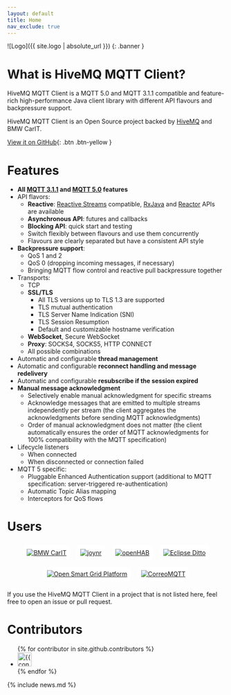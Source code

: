 ```yaml
---
layout: default
title: Home
nav_exclude: true
---
```


![Logo]({{ site.logo | absolute_url }})
{: .banner }


# What is HiveMQ MQTT Client?

HiveMQ MQTT Client is a MQTT 5.0 and MQTT 3.1.1 compatible and feature-rich high-performance Java client library with 
different API flavours and backpressure support.

HiveMQ MQTT Client is an Open Source project backed by [HiveMQ](https://www.hivemq.com/) and BMW CarIT.

[View it on GitHub](https://github.com/hivemq/hivemq-mqtt-client){: .btn .btn-yellow }


# Features

- **All [MQTT 3.1.1](http://docs.oasis-open.org/mqtt/mqtt/v3.1.1/errata01/os/mqtt-v3.1.1-errata01-os-complete.html) and 
  [MQTT 5.0](https://docs.oasis-open.org/mqtt/mqtt/v5.0/os/mqtt-v5.0-os.html) features**
- API flavors:
  - **Reactive**: [Reactive Streams](https://www.reactive-streams.org/) compatible, 
    [RxJava](https://github.com/ReactiveX/RxJava) and
    [Reactor](https://github.com/reactor/reactor-core) APIs are available
  - **Asynchronous API**: futures and callbacks
  - **Blocking API**: quick start and testing
  - Switch flexibly between flavours and use them concurrently
  - Flavours are clearly separated but have a consistent API style
- **Backpressure support**:
  - QoS 1 and 2
  - QoS 0 (dropping incoming messages, if necessary)
  - Bringing MQTT flow control and reactive pull backpressure together
- Transports:
  - TCP
  - **SSL/TLS**
    - All TLS versions up to TLS 1.3 are supported
    - TLS mutual authentication
    - TLS Server Name Indication (SNI)
    - TLS Session Resumption
    - Default and customizable hostname verification
  - **WebSocket**, Secure WebSocket
  - **Proxy**: SOCKS4, SOCKS5, HTTP CONNECT
  - All possible combinations
- Automatic and configurable **thread management**
- Automatic and configurable **reconnect handling and message redelivery**
- Automatic and configurable **resubscribe if the session expired**
- **Manual message acknowledgment**
  - Selectively enable manual acknowledgment for specific streams
  - Acknowledge messages that are emitted to multiple streams independently per stream
    (the client aggregates the acknowledgments before sending MQTT acknowledgments)
  - Order of manual acknowledgment does not matter
    (the client automatically ensures the order of MQTT acknowledgments for 100% compatibility with the MQTT specification)
- Lifecycle listeners
  - When connected
  - When disconnected or connection failed
- MQTT 5 specific:
  - Pluggable Enhanced Authentication support (additional to MQTT specification: server-triggered re-authentication)
  - Automatic Topic Alias mapping
  - Interceptors for QoS flows


# Users

<style>
.users {
  display: flex;
  flex-wrap: wrap;
  justify-content: center;
  align-items: center;
}

.user-link {
  padding: 0.5rem;
}

.user-img {
  display: block;
  max-height: 100px;
  padding: 0.5rem;
  border-radius: 4px;
  background-color: white;
}
</style>

<div class="users">

<a href="https://github.com/bmwcarit" class="user-link">
<img src="https://upload.wikimedia.org/wikipedia/commons/thumb/4/44/BMW.svg/300px-BMW.svg.png" alt="BMW CarIT" class="user-img"/>
</a>

<a href="https://github.com/bmwcarit/joynr" class="user-link">
<img src="https://github.com/bmwcarit/joynr/raw/master/graphics/joynr-logo.png" alt="joynr" class="user-img"/>
</a>

<a href="https://www.openhab.org/" class="user-link">
<img src="https://www.openhab.org/openhab-logo.png" alt="openHAB" class="user-img"/>
</a>

<a href="https://github.com/eclipse/ditto" class="user-link">
<img src="https://eclipse.org/ditto/images/ditto.svg" alt="Eclipse Ditto" class="user-img"/>
</a>

<a href="https://github.com/OSGP/open-smart-grid-platform" class="user-link">
<img src="https://avatars3.githubusercontent.com/u/11352045?s=200&v=4" alt="Open Smart Grid Platform" class="user-img"/>
</a>

<a href="https://github.com/EXXETA/correomqtt" class="user-link">
<img src="https://raw.githubusercontent.com/EXXETA/correomqtt/develop/icon/ico/Icon_128x128.png" alt="CorreoMQTT" class="user-img"/>
</a>

</div>

If you use the HiveMQ MQTT Client in a project that is not listed here, feel free to open an issue or pull request.


# Contributors

<ul class="list-style-none">
{% for contributor in site.github.contributors %}
  <li class="d-inline-block mr-1">
     <a href="{{ contributor.html_url }}"><img src="{{ contributor.avatar_url }}" width="32" height="32" alt="{{ contributor.login }}"/></a>
  </li>
{% endfor %}
</ul>


{% include news.md %}
